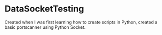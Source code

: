 # DataSocketTesting
Created when I was first learning how to create scripts in Python, created a basic portscanner using Python Socket.
